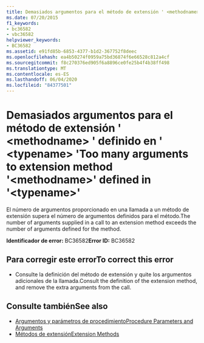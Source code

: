 ```yaml
---
title: Demasiados argumentos para el método de extensión ' <methodname> ' definido en ' <typename> '
ms.date: 07/20/2015
f1_keywords:
- bc36582
- vbc36582
helpviewer_keywords:
- BC36582
ms.assetid: e91fd85b-6853-4377-b1d2-367752f8deec
ms.openlocfilehash: ea4b50274f0959a75bd36874f6e66528c812a4cf
ms.sourcegitcommit: f8c270376ed905f6a8896ce0fe25b4f4b38ff498
ms.translationtype: MT
ms.contentlocale: es-ES
ms.lasthandoff: 06/04/2020
ms.locfileid: "84377501"
---
```

# <a name="too-many-arguments-to-extension-method-methodname-defined-in-typename"></a><span data-ttu-id="35598-102">Demasiados argumentos para el método de extensión ' \<methodname> ' definido en ' \<typename> '</span><span class="sxs-lookup"><span data-stu-id="35598-102">Too many arguments to extension method '\<methodname>' defined in '\<typename>'</span></span>
<span data-ttu-id="35598-103">El número de argumentos proporcionado en una llamada a un método de extensión supera el número de argumentos definidos para el método.</span><span class="sxs-lookup"><span data-stu-id="35598-103">The number of arguments supplied in a call to an extension method exceeds the number of arguments defined for the method.</span></span>  
  
 <span data-ttu-id="35598-104">**Identificador de error:** BC36582</span><span class="sxs-lookup"><span data-stu-id="35598-104">**Error ID:** BC36582</span></span>  
  
## <a name="to-correct-this-error"></a><span data-ttu-id="35598-105">Para corregir este error</span><span class="sxs-lookup"><span data-stu-id="35598-105">To correct this error</span></span>  
  
- <span data-ttu-id="35598-106">Consulte la definición del método de extensión y quite los argumentos adicionales de la llamada.</span><span class="sxs-lookup"><span data-stu-id="35598-106">Consult the definition of the extension method, and remove the extra arguments from the call.</span></span>  
  
## <a name="see-also"></a><span data-ttu-id="35598-107">Consulte también</span><span class="sxs-lookup"><span data-stu-id="35598-107">See also</span></span>

- [<span data-ttu-id="35598-108">Argumentos y parámetros de procedimiento</span><span class="sxs-lookup"><span data-stu-id="35598-108">Procedure Parameters and Arguments</span></span>](../programming-guide/language-features/procedures/procedure-parameters-and-arguments.md)
- [<span data-ttu-id="35598-109">Métodos de extensión</span><span class="sxs-lookup"><span data-stu-id="35598-109">Extension Methods</span></span>](../programming-guide/language-features/procedures/extension-methods.md)
